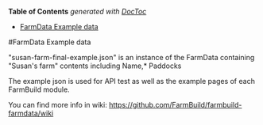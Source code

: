 <!-- START doctoc generated TOC please keep comment here to allow auto update -->
<!-- DON'T EDIT THIS SECTION, INSTEAD RE-RUN doctoc TO UPDATE -->
**Table of Contents**  *generated with [DocToc](https://github.com/thlorenz/doctoc)*

- [FarmData Example data](#farmdata-example-data)

<!-- END doctoc generated TOC please keep comment here to allow auto update -->

#FarmData Example data

"susan-farm-final-example.json" is an instance of the FarmData containing "Susan's farm" contents including Name,* Paddocks

The example json is used for API test as well as the example pages of each FarmBuild module.

You can find more info in wiki: https://github.com/FarmBuild/farmbuild-farmdata/wiki


